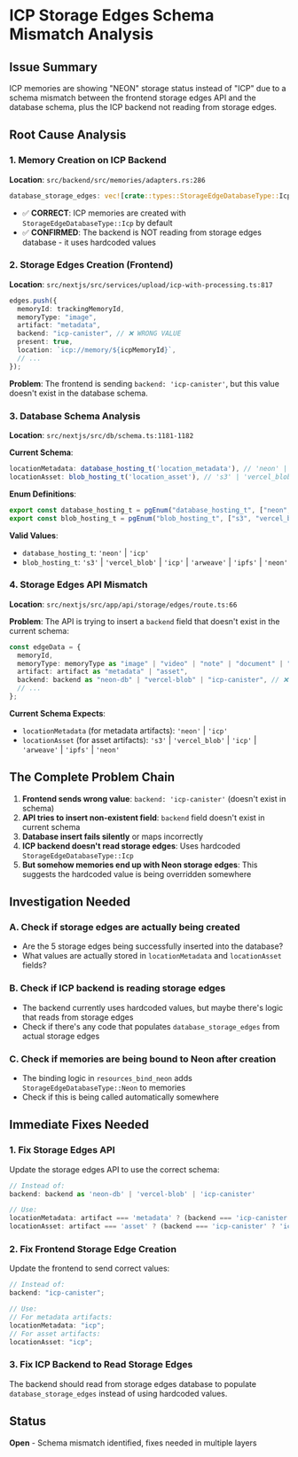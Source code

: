 # ICP Storage Edges Schema Mismatch Analysis

## Issue Summary

ICP memories are showing "NEON" storage status instead of "ICP" due to a schema mismatch between the frontend storage edges API and the database schema, plus the ICP backend not reading from storage edges.

## Root Cause Analysis

### 1. Memory Creation on ICP Backend

**Location**: `src/backend/src/memories/adapters.rs:286`

```rust
database_storage_edges: vec![crate::types::StorageEdgeDatabaseType::Icp],
```

- ✅ **CORRECT**: ICP memories are created with `StorageEdgeDatabaseType::Icp` by default
- ✅ **CONFIRMED**: The backend is NOT reading from storage edges database - it uses hardcoded values

### 2. Storage Edges Creation (Frontend)

**Location**: `src/nextjs/src/services/upload/icp-with-processing.ts:817`

```typescript
edges.push({
  memoryId: trackingMemoryId,
  memoryType: "image",
  artifact: "metadata",
  backend: "icp-canister", // ❌ WRONG VALUE
  present: true,
  location: `icp://memory/${icpMemoryId}`,
  // ...
});
```

**Problem**: The frontend is sending `backend: 'icp-canister'`, but this value doesn't exist in the database schema.

### 3. Database Schema Analysis

**Location**: `src/nextjs/src/db/schema.ts:1181-1182`

**Current Schema**:

```typescript
locationMetadata: database_hosting_t('location_metadata'), // 'neon' | 'icp' (for metadata artifacts)
locationAsset: blob_hosting_t('location_asset'), // 's3' | 'vercel_blob' | 'icp' | 'arweave' | 'ipfs' (for asset artifacts)
```

**Enum Definitions**:

```typescript
export const database_hosting_t = pgEnum("database_hosting_t", ["neon", "icp"]);
export const blob_hosting_t = pgEnum("blob_hosting_t", ["s3", "vercel_blob", "icp", "arweave", "ipfs", "neon"]);
```

**Valid Values**:

- `database_hosting_t`: `'neon'` | `'icp'`
- `blob_hosting_t`: `'s3'` | `'vercel_blob'` | `'icp'` | `'arweave'` | `'ipfs'` | `'neon'`

### 4. Storage Edges API Mismatch

**Location**: `src/nextjs/src/app/api/storage/edges/route.ts:66`

**Problem**: The API is trying to insert a `backend` field that doesn't exist in the current schema:

```typescript
const edgeData = {
  memoryId,
  memoryType: memoryType as "image" | "video" | "note" | "document" | "audio",
  artifact: artifact as "metadata" | "asset",
  backend: backend as "neon-db" | "vercel-blob" | "icp-canister", // ❌ FIELD DOESN'T EXIST
  // ...
};
```

**Current Schema Expects**:

- `locationMetadata` (for metadata artifacts): `'neon'` | `'icp'`
- `locationAsset` (for asset artifacts): `'s3'` | `'vercel_blob'` | `'icp'` | `'arweave'` | `'ipfs'` | `'neon'`

## The Complete Problem Chain

1. **Frontend sends wrong value**: `backend: 'icp-canister'` (doesn't exist in schema)
2. **API tries to insert non-existent field**: `backend` field doesn't exist in current schema
3. **Database insert fails silently** or maps incorrectly
4. **ICP backend doesn't read storage edges**: Uses hardcoded `StorageEdgeDatabaseType::Icp`
5. **But somehow memories end up with Neon storage edges**: This suggests the hardcoded value is being overridden somewhere

## Investigation Needed

### A. Check if storage edges are actually being created

- Are the 5 storage edges being successfully inserted into the database?
- What values are actually stored in `locationMetadata` and `locationAsset` fields?

### B. Check if ICP backend is reading storage edges

- The backend currently uses hardcoded values, but maybe there's logic that reads from storage edges
- Check if there's any code that populates `database_storage_edges` from actual storage edges

### C. Check if memories are being bound to Neon after creation

- The binding logic in `resources_bind_neon` adds `StorageEdgeDatabaseType::Neon` to memories
- Check if this is being called automatically somewhere

## Immediate Fixes Needed

### 1. Fix Storage Edges API

Update the storage edges API to use the correct schema:

```typescript
// Instead of:
backend: backend as 'neon-db' | 'vercel-blob' | 'icp-canister'

// Use:
locationMetadata: artifact === 'metadata' ? (backend === 'icp-canister' ? 'icp' : 'neon') : undefined,
locationAsset: artifact === 'asset' ? (backend === 'icp-canister' ? 'icp' : backend) : undefined,
```

### 2. Fix Frontend Storage Edge Creation

Update the frontend to send correct values:

```typescript
// Instead of:
backend: "icp-canister";

// Use:
// For metadata artifacts:
locationMetadata: "icp";
// For asset artifacts:
locationAsset: "icp";
```

### 3. Fix ICP Backend to Read Storage Edges

The backend should read from storage edges database to populate `database_storage_edges` instead of using hardcoded values.

## Status

**Open** - Schema mismatch identified, fixes needed in multiple layers


